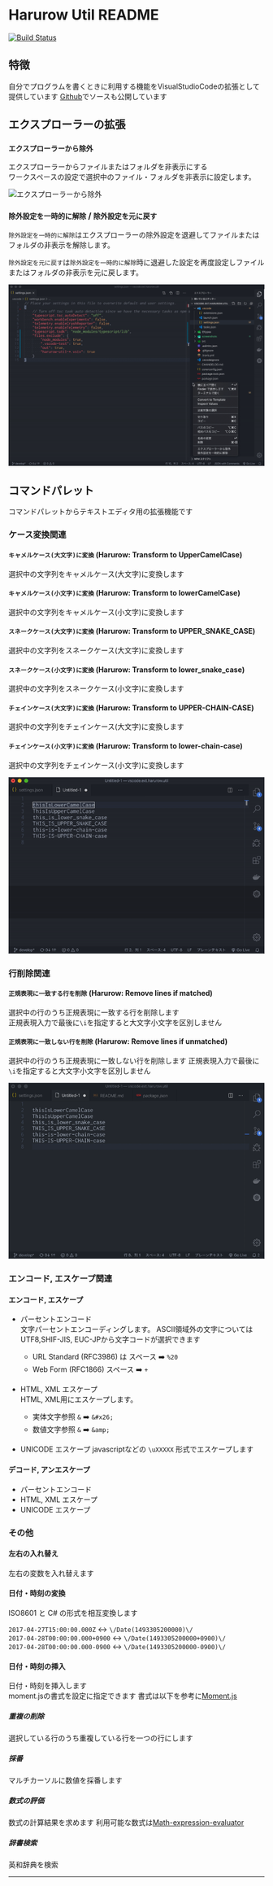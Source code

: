 # Harurow Util README

[![Build Status](https://travis-ci.org/Harurow/vscode.ext.harurow.util.svg?branch=master)](https://travis-ci.org/Harurow/vscode.ext.harurow.util)

## 特徴

自分でプログラムを書くときに利用する機能をVisualStudioCodeの拡張として提供しています
[Github](https://github.com/Harurow/vscode.ext.harurow.util)でソースも公開しています

## エクスプローラーの拡張

### `エクスプローラーから除外`

エクスプローラーからファイルまたはフォルダを非表示にする  
ワークスペースの設定で選択中のファイル・フォルダを非表示に設定します。

![エクスプローラーから除外](screenshots/fileExclude.excludeFile.gif)

### `除外設定を一時的に解除` / `除外設定を元に戻す`

`除外設定を一時的に解除`はエクスプローラーの除外設定を退避してファイルまたはフォルダの非表示を解除します。

`除外設定を元に戻す`は`除外設定を一時的に解除`時に退避した設定を再度設定しファイルまたはフォルダの非表示を元に戻します。

![除外設定を一時的に解除 / 除外設定を元に戻す](screenshots/fileExclude.backup,restore.gif)

## コマンドパレット

コマンドパレットからテキストエディタ用の拡張機能です

### ケース変換関連

#### `キャメルケース(大文字)に変換` (Harurow: Transform to UpperCamelCase)

選択中の文字列をキャメルケース(大文字)に変換します

#### `キャメルケース(小文字)に変換` (Harurow: Transform to lowerCamelCase)

選択中の文字列をキャメルケース(小文字)に変換します

#### `スネークケース(大文字)に変換` (Harurow: Transform to UPPER_SNAKE_CASE)

選択中の文字列をスネークケース(大文字)に変換します

#### `スネークケース(小文字)に変換` (Harurow: Transform to lower_snake_case)

選択中の文字列をスネークケース(小文字)に変換します

#### `チェインケース(大文字)に変換` (Harurow: Transform to UPPER-CHAIN-CASE)

選択中の文字列をチェインケース(大文字)に変換します

#### `チェインケース(小文字)に変換` (Harurow: Transform to lower-chain-case)

選択中の文字列をチェインケース(小文字)に変換します

![ケース変換関連](screenshots/transformCase.gif)

### 行削除関連

#### `正規表現に一致する行を削除` (Harurow: Remove lines if matched)

選択中の行のうち正規表現に一致する行を削除します  
正規表現入力で最後に`\i`を指定すると大文字小文字を区別しません

#### `正規表現に一致しない行を削除` (Harurow: Remove lines if unmatched)

選択中の行のうち正規表現に一致しない行を削除します
正規表現入力で最後に`\i`を指定すると大文字小文字を区別しません

![行削除関連](screenshots/removeLines.gif)

### エンコード, エスケープ関連

#### エンコード, エスケープ

* パーセントエンコード  
  文字パーセントエンコーディングします。
  ASCII領域外の文字についてはUTF8,SHIF-JIS, EUC-JPから文字コードが選択できます
  * URL Standard (RFC3986) は スペース ➡️ `%20`
  * Web Form (RFC1866)  スペース ➡️ `+`

* HTML, XML エスケープ  
  HTML, XML用にエスケープします。
  * 実体文字参照 `&` ➡️ `&#x26;`
  * 数値文字参照 `&` ➡️ `&amp;`

* UNICODE エスケープ
  javascriptなどの `\uXXXXX` 形式でエスケープします

#### デコード, アンエスケープ

* パーセントエンコード  
* HTML, XML エスケープ  
* UNICODE エスケープ

### その他

#### 左右の入れ替え

左右の変数を入れ替えます

#### 日付・時刻の変換

ISO8601 と C# の形式を相互変換します

```2017-04-27T15:00:00.000Z``` ↔️ ```\/Date(1493305200000)\/```  
```2017-04-28T00:00:00.000+0900``` ↔️ ```\/Date(1493305200000+0900)\/```  
```2017-04-28T00:00:00.000-0900``` ↔️ ```\/Date(1493305200000-0900)\/```  

#### 日付・時刻の挿入

日付・時刻を挿入します  
moment.jsの書式を設定に指定できます
書式は以下を参考に[Moment.js](https://momentjs.com/docs/#/displaying/)

##### 重複の削除

選択している行のうち重複している行を一つの行にします

##### 採番

マルチカーソルに数値を採番します

##### 数式の評価

数式の計算結果を求めます
利用可能な数式は[Math-expression-evaluator](http://bugwheels94.github.io/math-expression-evaluator/)

##### 辞書検索

英和辞典を検索

--------------------------------------------------------------------------------
